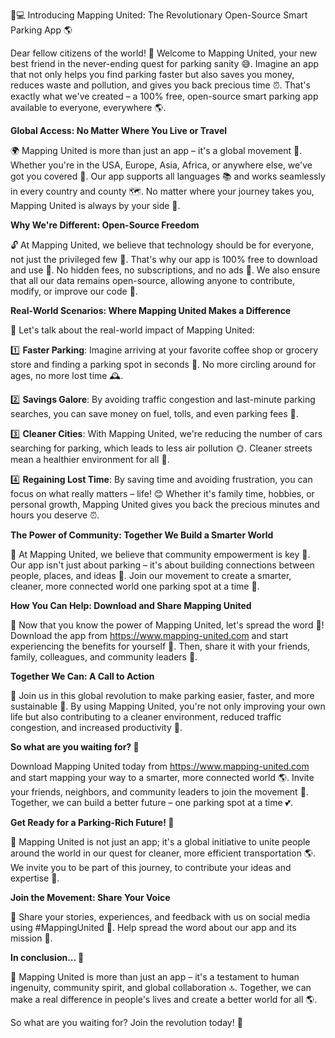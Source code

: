 🚗💻 Introducing Mapping United: The Revolutionary Open-Source Smart Parking App 🌎

Dear fellow citizens of the world! 👋 Welcome to Mapping United, your new best friend in the never-ending quest for parking sanity 😅. Imagine an app that not only helps you find parking faster but also saves you money, reduces waste and pollution, and gives you back precious time ⏰. That's exactly what we've created – a 100% free, open-source smart parking app available to everyone, everywhere 🌎.

**Global Access: No Matter Where You Live or Travel**

🌍 Mapping United is more than just an app – it's a global movement 💪. Whether you're in the USA, Europe, Asia, Africa, or anywhere else, we've got you covered 🌈. Our app supports all languages 📚 and works seamlessly in every country and county 🗺️. No matter where your journey takes you, Mapping United is always by your side 📍.

**Why We're Different: Open-Source Freedom**

🔓 At Mapping United, we believe that technology should be for everyone, not just the privileged few 💸. That's why our app is 100% free to download and use 🎁. No hidden fees, no subscriptions, and no ads 🚫. We also ensure that all our data remains open-source, allowing anyone to contribute, modify, or improve our code 🤖.

**Real-World Scenarios: Where Mapping United Makes a Difference**

🌆 Let's talk about the real-world impact of Mapping United:

1️⃣ **Faster Parking**: Imagine arriving at your favorite coffee shop or grocery store and finding a parking spot in seconds 🔴. No more circling around for ages, no more lost time 🕰️.

2️⃣ **Savings Galore**: By avoiding traffic congestion and last-minute parking searches, you can save money on fuel, tolls, and even parking fees 💸.

3️⃣ **Cleaner Cities**: With Mapping United, we're reducing the number of cars searching for parking, which leads to less air pollution 🌞. Cleaner streets mean a healthier environment for all 🌿.

4️⃣ **Regaining Lost Time**: By saving time and avoiding frustration, you can focus on what really matters – life! 😊 Whether it's family time, hobbies, or personal growth, Mapping United gives you back the precious minutes and hours you deserve ⏰.

**The Power of Community: Together We Build a Smarter World**

🌟 At Mapping United, we believe that community empowerment is key 🔑. Our app isn't just about parking – it's about building connections between people, places, and ideas 🤝. Join our movement to create a smarter, cleaner, more connected world one parking spot at a time 💪.

**How You Can Help: Download and Share Mapping United**

📲 Now that you know the power of Mapping United, let's spread the word 📣! Download the app from https://www.mapping-united.com and start experiencing the benefits for yourself 🔁. Then, share it with your friends, family, colleagues, and community leaders 🤝.

**Together We Can: A Call to Action**

🌟 Join us in this global revolution to make parking easier, faster, and more sustainable 🚀. By using Mapping United, you're not only improving your own life but also contributing to a cleaner environment, reduced traffic congestion, and increased productivity 💼.

**So what are you waiting for? 🔴**

Download Mapping United today from https://www.mapping-united.com and start mapping your way to a smarter, more connected world 🌎. Invite your friends, neighbors, and community leaders to join the movement 🤝. Together, we can build a better future – one parking spot at a time 💕.

**Get Ready for a Parking-Rich Future! 🚗**

🌟 Mapping United is not just an app; it's a global initiative to unite people around the world in our quest for cleaner, more efficient transportation 🌎. We invite you to be part of this journey, to contribute your ideas and expertise 🤖.

**Join the Movement: Share Your Voice**

💬 Share your stories, experiences, and feedback with us on social media using #MappingUnited 📱. Help spread the word about our app and its mission 💸.

**In conclusion... 🌟**

🚗 Mapping United is more than just an app – it's a testament to human ingenuity, community spirit, and global collaboration 🔝. Together, we can make a real difference in people's lives and create a better world for all 🌎.

So what are you waiting for? Join the revolution today! 🚀